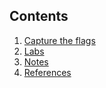 ## Contents
1. [Capture the flags](contents/ctfs.md)
2. [Labs](contents/labs.md)             
3. [Notes](contents/notes.md)           
4. [References](contents/references.md) 